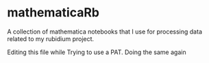 # mathematicaRb
A collection of mathematica notebooks that I use for processing data related to my rubidium project.

Editing this file while Trying to use a PAT. Doing the same again

